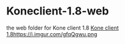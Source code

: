 # Koneclient-1.8-web
the web folder for Kone client 1.8
[Kone client 1.8](https://i.imgur.com/gfqQgwu.png)https://i.imgur.com/gfqQgwu.png

